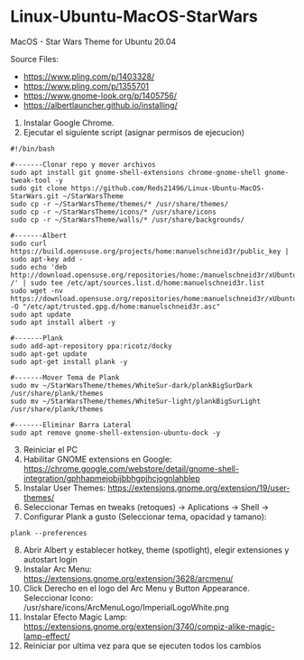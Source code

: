 # Linux-Ubuntu-MacOS-StarWars
MacOS - Star Wars Theme for Ubuntu 20.04

Source Files:
- https://www.pling.com/p/1403328/
- https://www.pling.com/p/1355701
- https://www.gnome-look.org/p/1405756/
- https://albertlauncher.github.io/installing/


1. Instalar Google Chrome.
2. Ejecutar el siguiente script (asignar permisos de ejecucion)
 
```
#!/bin/bash

#-------Clonar repo y mover archivos
sudo apt install git gnome-shell-extensions chrome-gnome-shell gnome-tweak-tool -y
sudo git clone https://github.com/Reds21496/Linux-Ubuntu-MacOS-StarWars.git ~/StarWarsTheme
sudo cp -r ~/StarWarsTheme/themes/* /usr/share/themes/
sudo cp -r ~/StarWarsTheme/icons/* /usr/share/icons
sudo cp -r ~/StarWarsTheme/walls/* /usr/share/backgrounds/

#-------Albert
sudo curl https://build.opensuse.org/projects/home:manuelschneid3r/public_key | sudo apt-key add -
sudo echo 'deb http://download.opensuse.org/repositories/home:/manuelschneid3r/xUbuntu_20.04/ /' | sudo tee /etc/apt/sources.list.d/home:manuelschneid3r.list
sudo wget -nv https://download.opensuse.org/repositories/home:manuelschneid3r/xUbuntu_20.04/Release.key -O "/etc/apt/trusted.gpg.d/home:manuelschneid3r.asc"
sudo apt update
sudo apt install albert -y

#-------Plank
sudo add-apt-repository ppa:ricotz/docky
sudo apt-get update
sudo apt-get install plank -y

#-------Mover Tema de Plank
sudo mv ~/StarWarsTheme/themes/WhiteSur-dark/plankBigSurDark /usr/share/plank/themes
sudo mv ~/StarWarsTheme/themes/WhiteSur-light/plankBigSurLight /usr/share/plank/themes

#-------Eliminar Barra Lateral
sudo apt remove gnome-shell-extension-ubuntu-dock -y
```

3. Reiniciar el PC
4. Habilitar GNOME extensions en Google: https://chrome.google.com/webstore/detail/gnome-shell-integration/gphhapmejobijbbhgpjhcjognlahblep
5. Instalar User Themes: https://extensions.gnome.org/extension/19/user-themes/
6. Seleccionar Temas en tweaks (retoques) -> Aplications -> Shell ->
7. Configurar Plank a gusto (Seleccionar tema, opacidad y tamano):
```
plank --preferences
```
8. Abrir Albert y establecer hotkey, theme (spotlight), elegir extensiones y autostart login
9. Instalar Arc Menu: https://extensions.gnome.org/extension/3628/arcmenu/
10. Click Derecho en el logo del Arc Menu y Button Appearance. Seleccionar Icono: /usr/share/icons/ArcMenuLogo/ImperialLogoWhite.png
11. Instalar Efecto Magic Lamp: https://extensions.gnome.org/extension/3740/compiz-alike-magic-lamp-effect/
12. Reiniciar por ultima vez para que se ejecuten todos los cambios
